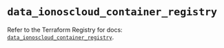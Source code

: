# `data_ionoscloud_container_registry`

Refer to the Terraform Registry for docs: [`data_ionoscloud_container_registry`](https://registry.terraform.io/providers/ionos-cloud/ionoscloud/6.5.3/docs/data-sources/container_registry).
